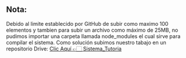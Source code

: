 ## Nota:

Debido al limite establecido por GitHub de subir como maximo 100 elementos y tambien para subir un archivo como máximo de 25MB, no pudimos importar una carpeta llamada node_modules el cual sirve para compilar el sistema.
Como solución subimos nuestro tabajo en un repositorio Drive: [Clic Aquí 👉🏻 Sistema_Tutoria](https://drive.google.com/drive/folders/1awXKsPPlg05ZEvJz54D8pO_9FZ5bllSL)
